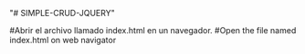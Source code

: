 "# SIMPLE-CRUD-JQUERY" 


#Abrir el archivo llamado index.html en un navegador.
#Open the file named index.html on web navigator
